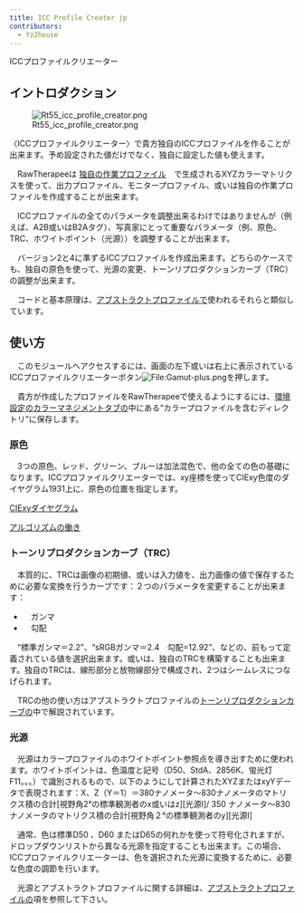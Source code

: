 ```yaml
---
title: ICC Profile Creater jp
contributors:
  - Yz2house
---
```


<div class="pagetitle">

ICCプロファイルクリエーター

</div>

## イントロダクション

<figure>
<img src="Rt55_icc_profile_creator.png"
title="Rt55_icc_profile_creator.png" />
<figcaption>Rt55_icc_profile_creator.png</figcaption>
</figure>

〈ICCプロファイルクリエーター〉で貴方独自のICCプロファイルを作ることが出来ます。予め設定された値だけでなく、独自に設定した値も使えます。

　RawTherapeeは
[独自の作業プロファイル](Color_Management/jp#Adding_Custom_Working_Profiles.md)　で生成されるXYZカラーマトリクスを使って、出力プロファイル、モニタープロファイル、或いは独自の作業プロファイルを作成することが出来ます。

　ICCプロファイルの全てのパラメータを調整出来るわけではありませんが（例えば、A2B或いはB2Aタグ）、写真家にとって重要なパラメータ（例、原色、TRC、ホワイトポイント（光源））を調整することが出来ます。

　バージョン2と4に準ずるICCプロファイルを作成出来ます。どちらのケースでも、独自の原色を使って、光源の変更、トーンリプロダクションカーブ（TRC）の調整が出来ます。

　コードと基本原理は、[アブストラクトプロファイルで](Color_Management/jp#Abstract_Profiles.md)使われるそれらと類似しています。

## 使い方

　このモジュールへアクセスするには、画面の左下或いは右上に表示されているICCプロファイルクリエーターボタン![<File:Gamut-plus.png>](Gamut-plus.png "File:Gamut-plus.png")を押します。

　貴方が作成したプロファイルをRawTherapeeで使えるようにするには、[環境設定のカラーマネジメントタブの](Preferences/jp.md)中にある“カラープロファイルを含むディレクトリ”に保存します。

### 原色

　3つの原色、レッド、グリーン、ブルーは加法混色で、他の全ての色の基礎になります。ICCプロファイルクリエーターでは、xy座標を使ってCIExy色度のダイヤグラム1931上に、原色の位置を指定します。

[CIExyダイヤグラム](Color_Management#The_CIE_xy_diagram.md)

[アルゴリズムの働き](Color_Management#How_the_.22Primaries_and_White_Point.22_algorithm_works.md)

### トーンリプロダクションカーブ（TRC）

　本質的に、TRCは画像の初期値、或いは入力値を、出力画像の値で保存するために必要な変換を行うカーブです：２つのパラメータを変更することが出来ます：

- 　ガンマ
- 　勾配

　“標準ガンマ＝2.2”、“sRGBガンマ＝2.4　勾配=12.92”、などの、前もって定義されている値を選択出来ます。或いは、独自のTRCを構築することも出来ます。独自のTRCは、線形部分と放物線部分で構成され、2つはシームレスにつなげられます。

　TRCの他の使い方はアブストラクトプロファイルの[トーンリプロダクションカーブの](Color_Management/jp#TRC_-_Tone_Response_Curve.md)中で解説されています。

### 光源

　光源はカラープロファイルのホワイトポイント参照点を導き出すために使われます。ホワイトポイントは、色温度と記号（D50、StdA、2856K、蛍光灯F11。。。）で識別されるもので、以下のようにして計算されたXYZまたはxyYデータで表現されます：X、Z（Y＝1）＝380ナノメータ～830ナノメータのマトリクス積の合計\[視野角2°の標準観測者のx或いはz\]\[光源I\]/
350
ナノメータ～830ナノメータのマトリクス積の合計\[視野角２°の標準観測者のy\]\[光源I\]

　通常、色は標準D50 、D60
またはD65の何れかを使って符号化されますが、ドロップダウンリストから異なる光源を指定することも出来ます。この場合、ICCプロファイルクリエーターは、色を選択された光源に変換するために、必要な色度の調節を行います。

　光源とアブストラクトプロファイルに関する詳細は、[アブストラクトプロファイルの](Color_Management/jp#Abstract_Profiles.md)項を参照して下さい。
